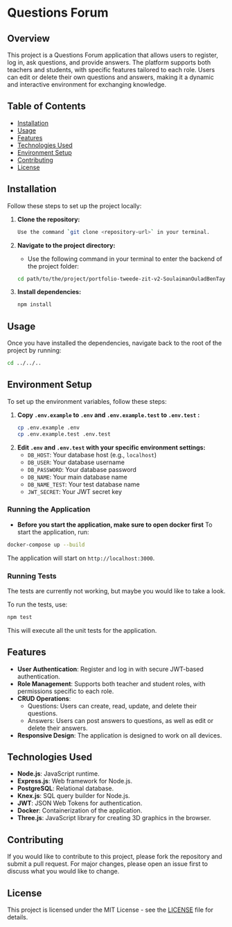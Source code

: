 # Questions Forum

## Overview

This project is a Questions Forum application that allows users to register, log in, ask questions, and provide answers. The platform supports both teachers and students, with specific features tailored to each role. Users can edit or delete their own questions and answers, making it a dynamic and interactive environment for exchanging knowledge.

## Table of Contents

- [Installation](#installation)
- [Usage](#usage)
- [Features](#features)
- [Technologies Used](#technologies-used)
- [Environment Setup](#environment-setup)
- [Contributing](#contributing)
- [License](#license)

## Installation

Follow these steps to set up the project locally:

1. **Clone the repository:**
   ```bash
   Use the command `git clone <repository-url>` in your terminal.
   ```
2. **Navigate to the project directory:**
   - Use the following command in your terminal to enter the backend of the project folder:
   ```bash
   cd path/to/the/project/portfolio-tweede-zit-v2-SoulaimanOuladBenTayeb/build/images/api
   ```

3. **Install dependencies:**
   ```bash
   npm install
   ```

## Usage

Once you have installed the dependencies, navigate back to the root of the project by running:
```bash
cd ../../..
```

## Environment Setup

To set up the environment variables, follow these steps:

1. **Copy `.env.example` to `.env` and `.env.example.test` to `.env.test` :**
   ```bash
   cp .env.example .env
   cp .env.example.test .env.test
   ```
2. **Edit `.env` and `.env.test` with your specific environment settings:**
   - `DB_HOST`: Your database host (e.g., `localhost`)
   - `DB_USER`: Your database username
   - `DB_PASSWORD`: Your database password
   - `DB_NAME`: Your main database name
   - `DB_NAME_TEST`: Your test database name
   - `JWT_SECRET`: Your JWT secret key

### Running the Application
- **Before you start the application, make sure to open docker first**
To start the application, run:
```bash
docker-compose up --build
```
The application will start on `http://localhost:3000`.

### Running Tests
The tests are currently not working, but maybe you would like to take a look.

To run the tests, use:
```bash
npm test
```
This will execute all the unit tests for the application.

## Features

- **User Authentication**: Register and log in with secure JWT-based authentication.
- **Role Management**: Supports both teacher and student roles, with permissions specific to each role.
- **CRUD Operations**:
  - Questions: Users can create, read, update, and delete their questions.
  - Answers: Users can post answers to questions, as well as edit or delete their answers.
- **Responsive Design**: The application is designed to work on all devices.

## Technologies Used

- **Node.js**: JavaScript runtime.
- **Express.js**: Web framework for Node.js.
- **PostgreSQL**: Relational database.
- **Knex.js**: SQL query builder for Node.js.
- **JWT**: JSON Web Tokens for authentication.
- **Docker**: Containerization of the application.
- **Three.js**: JavaScript library for creating 3D graphics in the browser.

## Contributing

If you would like to contribute to this project, please fork the repository and submit a pull request. For major changes, please open an issue first to discuss what you would like to change.

## License

This project is licensed under the MIT License - see the [LICENSE](LICENSE) file for details.
